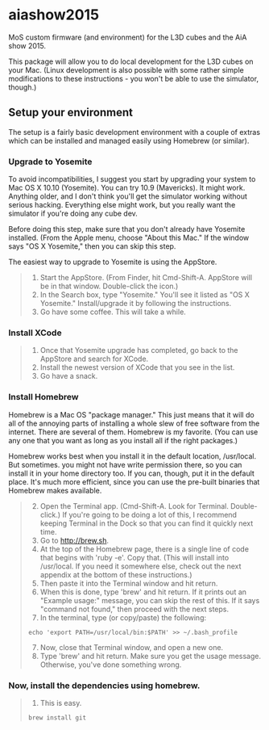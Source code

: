 # aiashow2015
MoS custom firmware (and environment) for the L3D cubes and the AiA show 2015.

This package will allow you to do local development for the L3D cubes on your Mac. (Linux development is also possible with some rather simple modifications to these instructions - you won't be able to use the simulator, though.) 

## Setup your environment

The setup is a fairly basic development environment with a couple of extras which can be installed and managed easily using Homebrew (or similar).

### Upgrade to Yosemite

To avoid incompatibilities, I suggest you start by upgrading your system to Mac OS X 10.10 (Yosemite). You can try 10.9 (Mavericks). It might work. Anything older, and I don't think you'll get the simulator working without serious hacking. Everything else might work, but you really want the simulator if you're doing any cube dev. 

Before doing this step, make sure that you don't already have Yosemite installed. (From the Apple menu, choose "About this Mac." If the window says "OS X Yosemite," then you can skip this step.

The easiest way to upgrade to Yosemite is using the AppStore.

> 1. Start the AppStore. (From Finder, hit Cmd-Shift-A. AppStore will be in that window. Double-click the icon.)
> 2. In the Search box, type "Yosemite." You'll see it listed as "OS X Yosemite." Install/upgrade it by following the instructions.
> 3. Go have some coffee. This will take a while.

### Install XCode

> 1. Once that Yosemite upgrade has completed, go back to the AppStore and search for XCode. 
> 2. Install the newest version of XCode that you see in the list. 
> 3. Go have a snack.

### Install Homebrew

Homebrew is a Mac OS "package manager." This just means that it will do all of the annoying parts of installing a whole slew of free software from the internet. There are several of them. Homebrew is my favorite. (You can use any one that you want as long as you install all if the right packages.)

Homebrew works best when you install it in the default location, /usr/local. But sometimes. you might not have write permission there, so you can install it in your home directory too. If you can, though, put it in the default place. It's much more efficient, since you can use the pre-built binaries that Homebrew makes available. 

> 2. Open the Terminal app. (Cmd-Shift-A. Look for Terminal. Double-click.) If you're going to be doing a lot of this, I recommend keeping Terminal in the Dock so that you can find it quickly next time.
> 1. Go to http://brew.sh.
> 3. At the top of the Homebrew page, there is a single line of code that begins with 'ruby -e'. Copy that. (This will install into /usr/local. If you need it somewhere else, check out the next appendix at the bottom of these instructions.)
> 4. Then paste it into the Terminal window and hit return. 
> 5. When this is done, type 'brew' and hit return. If it prints out an "Example usage:" message, you can skip the rest of this. If it says "command not found," then proceed with the next steps. 
> 6. In the terminal, type (or copy/paste) the following:
> <pre><code>echo 'export PATH=/usr/local/bin:$PATH' >> ~/.bash_profile</code></pre>
> 7. Now, close that Terminal window, and open a new one. 
> 8. Type 'brew' and hit return. Make sure you get the usage message. Otherwise, you've done something wrong.

### Now, install the dependencies using homebrew. 

> 1. This is easy.
> <pre><code>brew install git</code></pre>
